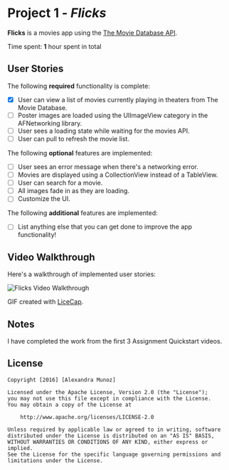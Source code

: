 # Project 1 - *Flicks*

**Flicks** is a movies app using the [The Movie Database API](http://docs.themoviedb.apiary.io/#).

Time spent: **1** hour spent in total

## User Stories

The following **required** functionality is complete:

- [X] User can view a list of movies currently playing in theaters from The Movie Database.
- [ ] Poster images are loaded using the UIImageView category in the AFNetworking library.
- [ ] User sees a loading state while waiting for the movies API.
- [ ] User can pull to refresh the movie list.

The following **optional** features are implemented:

- [ ] User sees an error message when there's a networking error.
- [ ] Movies are displayed using a CollectionView instead of a TableView.
- [ ] User can search for a movie.
- [ ] All images fade in as they are loading.
- [ ] Customize the UI.

The following **additional** features are implemented:

- [ ] List anything else that you can get done to improve the app functionality!

## Video Walkthrough 

Here's a walkthrough of implemented user stories:

<img src='http://i.imgur.com/gwugvCb.gif' title='Flicks Video Walkthrough' width='' alt='Flicks Video Walkthrough' />

GIF created with [LiceCap](http://www.cockos.com/licecap/).

## Notes

I have completed the work from the first 3 Assignment Quickstart videos.

## License

    Copyright [2016] [Alexandra Munoz]

    Licensed under the Apache License, Version 2.0 (the "License");
    you may not use this file except in compliance with the License.
    You may obtain a copy of the License at

        http://www.apache.org/licenses/LICENSE-2.0

    Unless required by applicable law or agreed to in writing, software
    distributed under the License is distributed on an "AS IS" BASIS,
    WITHOUT WARRANTIES OR CONDITIONS OF ANY KIND, either express or implied.
    See the License for the specific language governing permissions and
    limitations under the License.
